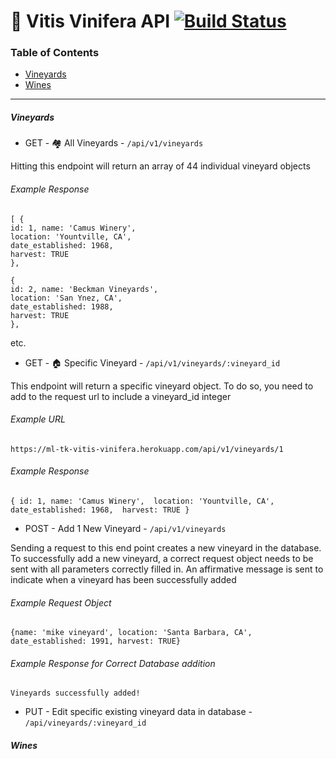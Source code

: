 # 🍷 Vitis Vinifera API [![Build Status](https://travis-ci.org/michaelyons/BYOB-server.svg?branch=master)](https://travis-ci.org/michaelyons/BYOB-server)

### Table of Contents
* [Vineyards](https://github.com/michaelyons/BYOB-server/blob/master/README.md#-vineyards)
* [Wines](https://github.com/michaelyons/BYOB-server/blob/master/README.md#-wines)
___

#####  Vineyards 


* GET - 🏘 All Vineyards - ```/api/v1/vineyards```

Hitting this endpoint will return an array of 44 individual vineyard objects

###### Example Response

```
[ {
id: 1, name: 'Camus Winery', 
location: 'Yountville, CA', 
date_established: 1968, 
harvest: TRUE
},

{
id: 2, name: 'Beckman Vineyards', 
location: 'San Ynez, CA', 
date_established: 1988, 
harvest: TRUE
},
```

etc. 

* GET - 🏠 Specific Vineyard - ```/api/v1/vineyards/:vineyard_id```

This endpoint will return a specific vineyard object. To do so, you need to add to the request url to include a vineyard_id integer

###### Example URL

`https://ml-tk-vitis-vinifera.herokuapp.com/api/v1/vineyards/1`

###### Example Response

`{
id: 1, name: 'Camus Winery', 
location: 'Yountville, CA', 
date_established: 1968, 
harvest: TRUE
}`

* POST - Add  1 New Vineyard - ```/api/v1/vineyards```

Sending a request to this end point creates a new vineyard in the database. To successfully add a new vineyard, a correct request object needs to be sent with all parameters correctly filled in. An affirmative message is sent to indicate when a vineyard has been successfully added

###### Example Request Object

`{name: 'mike vineyard', location: 'Santa Barbara, CA', date_established: 1991, harvest: TRUE}`

###### Example Response for Correct Database addition

`Vineyards successfully added!`


* PUT - Edit specific existing vineyard data in database - ```/api/vineyards/:vineyard_id```




#####  Wines 

